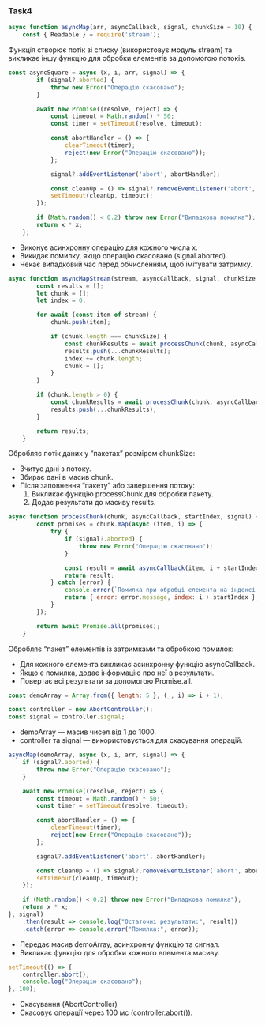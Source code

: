 ### Task4
```javascript
async function asyncMap(arr, asyncCallback, signal, chunkSize = 10) {
    const { Readable } = require('stream');
```
Функція створює потік зі списку (використовує модуль stream) та викликає іншу функцію для обробки елементів за допомогою потоків.

```javascript
const asyncSquare = async (x, i, arr, signal) => {
        if (signal?.aborted) {
            throw new Error("Операцію скасовано");
        }

        await new Promise((resolve, reject) => {
            const timeout = Math.random() * 50;
            const timer = setTimeout(resolve, timeout);

            const abortHandler = () => {
                clearTimeout(timer);
                reject(new Error("Операцію скасовано"));
            };

            signal?.addEventListener('abort', abortHandler);

            const cleanUp = () => signal?.removeEventListener('abort', abortHandler);
            setTimeout(cleanUp, timeout);
        });

        if (Math.random() < 0.2) throw new Error("Випадкова помилка");
        return x * x;
    };
```

* Виконує асинхронну операцію для кожного числа x.
* Викидає помилку, якщо операцію скасовано (signal.aborted).
* Чекає випадковий час перед обчисленням, щоб імітувати затримку.

```javascript
async function asyncMapStream(stream, asyncCallback, signal, chunkSize = 10) {
        const results = [];
        let chunk = [];
        let index = 0;

        for await (const item of stream) {
            chunk.push(item);

            if (chunk.length === chunkSize) {
                const chunkResults = await processChunk(chunk, asyncCallback, index, signal);
                results.push(...chunkResults);
                index += chunk.length;
                chunk = [];
            }
        }

        if (chunk.length > 0) {
            const chunkResults = await processChunk(chunk, asyncCallback, index, signal);
            results.push(...chunkResults);
        }

        return results;
    }
```

Обробляє потік даних у “пакетах” розміром chunkSize:
*	Зчитує дані з потоку.
*	Збирає дані в масив chunk.
*	Після заповнення “пакету” або завершення потоку:
     1. Викликає функцію processChunk для обробки пакету.
     2. Додає результати до масиву results.

```javascript
async function processChunk(chunk, asyncCallback, startIndex, signal) {
        const promises = chunk.map(async (item, i) => {
            try {
                if (signal?.aborted) {
                    throw new Error("Операцію скасовано");
                }

                const result = await asyncCallback(item, i + startIndex, chunk, signal);
                return result;
            } catch (error) {
                console.error(`Помилка при обробці елемента на індексі ${i + startIndex}:`, error);
                return { error: error.message, index: i + startIndex };
            }
        });

        return await Promise.all(promises);
    }
```

Обробляє “пакет” елементів із затримками та обробкою помилок:
*	Для кожного елемента викликає асинхронну функцію asyncCallback. 
* Якщо є помилка, додає інформацію про неї в результати. 
* Повертає всі результати за допомогою Promise.all.

```javascript
const demoArray = Array.from({ length: 5 }, (_, i) => i + 1);

const controller = new AbortController();
const signal = controller.signal;
```
* demoArray — масив чисел від 1 до 1000. 
* controller та signal — використовується для скасування операцій.

```javascript
asyncMap(demoArray, async (x, i, arr, signal) => {
    if (signal?.aborted) {
        throw new Error("Операцію скасовано");
    }

    await new Promise((resolve, reject) => {
        const timeout = Math.random() * 50;
        const timer = setTimeout(resolve, timeout);

        const abortHandler = () => {
            clearTimeout(timer);
            reject(new Error("Операцію скасовано"));
        };

        signal?.addEventListener('abort', abortHandler);

        const cleanUp = () => signal?.removeEventListener('abort', abortHandler);
        setTimeout(cleanUp, timeout);
    });

    if (Math.random() < 0.2) throw new Error("Випадкова помилка");
    return x * x;
}, signal)
    .then(result => console.log("Остаточні результати:", result))
    .catch(error => console.error("Помилка:", error));
```
* Передає масив demoArray, асинхронну функцію та сигнал. 
* Викликає функцію для обробки кожного елемента масиву.

```javascript
setTimeout(() => {
    controller.abort();
    console.log("Операцію скасовано");
}, 100);
```
* Скасування (AbortController)
* Скасовує операції через 100 мс (controller.abort()).

